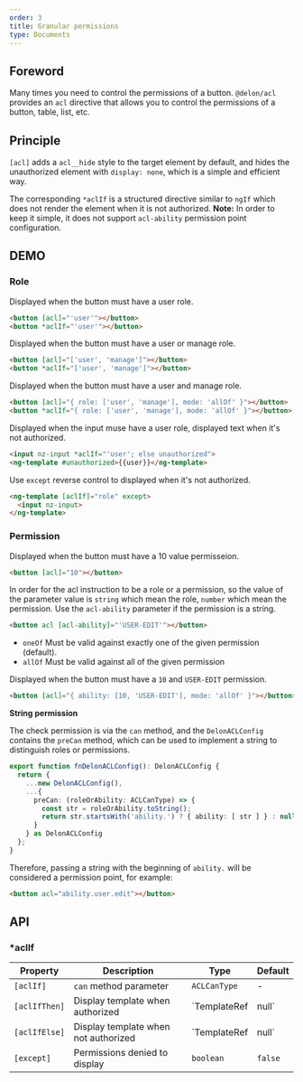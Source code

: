 ```yaml
---
order: 3
title: Granular permissions
type: Documents
---
```


## Foreword

Many times you need to control the permissions of a button. `@delon/acl` provides an `acl` directive that allows you to control the permissions of a button, table, list, etc.

## Principle

`[acl]` adds a `acl__hide` style to the target element by default, and hides the unauthorized element with `display: none`, which is a simple and efficient way.

The corresponding `*aclIf` is a structured directive similar to `ngIf` which does not render the element when it is not authorized. **Note:** In order to keep it simple, it does not support `acl-ability` permission point configuration.

## DEMO

### Role

Displayed when the button must have a user role.

```html
<button [acl]="'user'"></button>
<button *aclIf="'user'"></button>
```

Displayed when the button must have a user or manage role.

```html
<button [acl]="['user', 'manage']"></button>
<button *aclIf="['user', 'manage']"></button>
```

Displayed when the button must have a user and manage role.

```html
<button [acl]="{ role: ['user', 'manage'], mode: 'allOf' }"></button>
<button *aclIf="{ role: ['user', 'manage'], mode: 'allOf' }"></button>
```

Displayed when the input muse have a user role, displayed text when it's not authorized.

```html
<input nz-input *aclIf="'user'; else unauthorized">
<ng-template #unauthorized>{{user}}</ng-template>
```

Use `except` reverse control to displayed when it's not authorized.

```html
<ng-template [aclIf]="role" except>
  <input nz-input>
</ng-template>
```

### Permission

Displayed when the button must have a 10 value permisseion.

```html
<button [acl]="10"></button>
```

In order for the acl instruction to be a role or a permission, so the value of the parameter value is `string` which mean the role, `number` which mean the permission. Use the `acl-ability` parameter if the permission is a string.

```html
<button acl [acl-ability]="'USER-EDIT'"></button>
```

- `oneOf` Must be valid against exactly one of the given permission (default).
- `allOf` Must be valid against all of the given permission

Displayed when the button must have a `10` and `USER-EDIT` permission.

```html
<button [acl]="{ ability: [10, 'USER-EDIT'], mode: 'allOf' }"></button>
```

**String permission**

The check permission is via the `can` method, and the `DelonACLConfig` contains the `preCan` method, which can be used to implement a string to distinguish roles or permissions.

```ts
export function fnDelonACLConfig(): DelonACLConfig {
  return {
    ...new DelonACLConfig(),
    ...{
      preCan: (roleOrAbility: ACLCanType) => {
        const str = roleOrAbility.toString();
        return str.startsWith('ability.') ? { ability: [ str ] } : null;
      }
    } as DelonACLConfig
  };
}
```

Therefore, passing a string with the beginning of `ability.` will be considered a permission point, for example:

```html
<button acl="ability.user.edit"></button>
```

## API

### *aclIf

Property  | Description    | Type     | Default
----------|----------------|----------|-------
`[aclIf]`  | `can` method parameter   | `ACLCanType` | -
`[aclIfThen]` | Display template when authorized | `TemplateRef<void> | null` | -
`[aclIfElse]` | Display template when not authorized | `TemplateRef<void> | null` | -
`[except]` | Permissions denied to display | `boolean` | `false`
